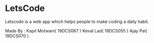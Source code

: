 # LetsCode
Letscode is a web app which helps people to make coding a daily habit.

Made By :
Kapil Motwani( 19DCS067 )
Keval Lad( 19DCS055 )
Ajay Pal( 19DCS070 )
